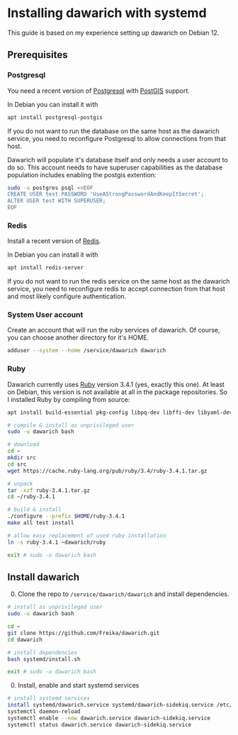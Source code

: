 # Installing dawarich with systemd

This guide is based on my experience setting up dawarich on Debian 12.

## Prerequisites

### Postgresql

You need a recent version of [Postgresql](https://www.postgresql.org/)
with [PostGIS](https://postgis.net/) support.

In Debian you can install it with
```sh
apt install postgresql-postgis
```

If you do not want to run the database on the same host as the
dawarich service, you need to reconfigure Postgresql to allow
connections from that host.

Dawarich will populate it's database itself and only needs a user
account to do so. This account needs to have superuser capabilities as
the database population includes enabling the postgis extention:
```sh
sudo -u postgres psql <<EOF
CREATE USER test PASSWORD 'UseAStrongPasswordAndKeepItSecret';
ALTER USER test WITH SUPERUSER;
EOF
```


### Redis

Install a recent version of [Redis](https://redis.io/).

In Debian you can install it with
```sh
apt install redis-server
```

If you do not want to run the redis service on the same host as the
dawarich service, you need to reconfigure redis to accept connection
from that host and most likely configure authentication.


### System User account

Create an account that will run the ruby services of dawarich. Of
course, you can choose another directory for it's HOME.

```sh
adduser --system --home /service/dawarich dawarich
```

### Ruby

Dawarich currently uses [Ruby](https://www.ruby-lang.org/) version
3.4.1 (yes, exactly this one). At least on Debian, this version is not
available at all in the package repositories. So I installed Ruby by
compiling from source:

```sh
apt install build-essential pkg-config libpq-dev libffi-dev libyaml-dev zlib1g-dev

# compile & install as unprivileged user
sudo -u dawarich bash

# download
cd ~
mkdir src
cd src
wget https://cache.ruby-lang.org/pub/ruby/3.4/ruby-3.4.1.tar.gz

# unpack
tar -xzf ruby-3.4.1.tar.gz
cd ~/ruby-3.4.1

# build & install
./configure --prefix $HOME/ruby-3.4.1
make all test install

# allow easy replacement of used ruby installation
ln -s ruby-3.4.1 ~dawarich/ruby

exit # sudo -u dawarich bash
```


## Install dawarich

0. Clone the repo to `/service/dawarich/dawarich` and install dependencies.
```sh
# install as unprivileged user
sudo -u dawarich bash

cd ~
git clone https://github.com/Freika/dawarich.git
cd dawarich

# install dependencies
bash systemd/install.sh

exit # sudo -u dawarich bash
```

0. Install, enable and start systemd services
```sh
# install systemd services
install systemd/dawarich.service systemd/dawarich-sidekiq.service /etc/systemd/system
systemctl daemon-reload
systemctl enable --now dawarich.service dawarich-sidekiq.service
systemctl status dawarich.service dawarich-sidekiq.service
```
